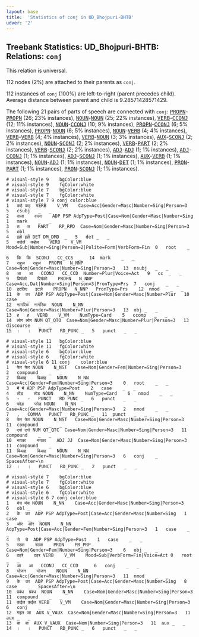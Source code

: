 ```yaml
---
layout: base
title:  'Statistics of conj in UD_Bhojpuri-BHTB'
udver: '2'
---
```


## Treebank Statistics: UD_Bhojpuri-BHTB: Relations: `conj`

This relation is universal.

112 nodes (2%) are attached to their parents as `conj`.

112 instances of `conj` (100%) are left-to-right (parent precedes child).
Average distance between parent and child is 9.28571428571429.

The following 21 pairs of parts of speech are connected with `conj`: <tt><a href="bho_bhtb-pos-PROPN.html">PROPN</a></tt>-<tt><a href="bho_bhtb-pos-PROPN.html">PROPN</a></tt> (26; 23% instances), <tt><a href="bho_bhtb-pos-NOUN.html">NOUN</a></tt>-<tt><a href="bho_bhtb-pos-NOUN.html">NOUN</a></tt> (25; 22% instances), <tt><a href="bho_bhtb-pos-VERB.html">VERB</a></tt>-<tt><a href="bho_bhtb-pos-CCONJ.html">CCONJ</a></tt> (12; 11% instances), <tt><a href="bho_bhtb-pos-NOUN.html">NOUN</a></tt>-<tt><a href="bho_bhtb-pos-CCONJ.html">CCONJ</a></tt> (10; 9% instances), <tt><a href="bho_bhtb-pos-PROPN.html">PROPN</a></tt>-<tt><a href="bho_bhtb-pos-CCONJ.html">CCONJ</a></tt> (6; 5% instances), <tt><a href="bho_bhtb-pos-PROPN.html">PROPN</a></tt>-<tt><a href="bho_bhtb-pos-NOUN.html">NOUN</a></tt> (6; 5% instances), <tt><a href="bho_bhtb-pos-NOUN.html">NOUN</a></tt>-<tt><a href="bho_bhtb-pos-VERB.html">VERB</a></tt> (4; 4% instances), <tt><a href="bho_bhtb-pos-VERB.html">VERB</a></tt>-<tt><a href="bho_bhtb-pos-VERB.html">VERB</a></tt> (4; 4% instances), <tt><a href="bho_bhtb-pos-VERB.html">VERB</a></tt>-<tt><a href="bho_bhtb-pos-NOUN.html">NOUN</a></tt> (3; 3% instances), <tt><a href="bho_bhtb-pos-AUX.html">AUX</a></tt>-<tt><a href="bho_bhtb-pos-SCONJ.html">SCONJ</a></tt> (2; 2% instances), <tt><a href="bho_bhtb-pos-NOUN.html">NOUN</a></tt>-<tt><a href="bho_bhtb-pos-SCONJ.html">SCONJ</a></tt> (2; 2% instances), <tt><a href="bho_bhtb-pos-VERB.html">VERB</a></tt>-<tt><a href="bho_bhtb-pos-PART.html">PART</a></tt> (2; 2% instances), <tt><a href="bho_bhtb-pos-VERB.html">VERB</a></tt>-<tt><a href="bho_bhtb-pos-SCONJ.html">SCONJ</a></tt> (2; 2% instances), <tt><a href="bho_bhtb-pos-ADJ.html">ADJ</a></tt>-<tt><a href="bho_bhtb-pos-ADJ.html">ADJ</a></tt> (1; 1% instances), <tt><a href="bho_bhtb-pos-ADJ.html">ADJ</a></tt>-<tt><a href="bho_bhtb-pos-CCONJ.html">CCONJ</a></tt> (1; 1% instances), <tt><a href="bho_bhtb-pos-ADJ.html">ADJ</a></tt>-<tt><a href="bho_bhtb-pos-SCONJ.html">SCONJ</a></tt> (1; 1% instances), <tt><a href="bho_bhtb-pos-AUX.html">AUX</a></tt>-<tt><a href="bho_bhtb-pos-VERB.html">VERB</a></tt> (1; 1% instances), <tt><a href="bho_bhtb-pos-NOUN.html">NOUN</a></tt>-<tt><a href="bho_bhtb-pos-ADJ.html">ADJ</a></tt> (1; 1% instances), <tt><a href="bho_bhtb-pos-NOUN.html">NOUN</a></tt>-<tt><a href="bho_bhtb-pos-DET.html">DET</a></tt> (1; 1% instances), <tt><a href="bho_bhtb-pos-PRON.html">PRON</a></tt>-<tt><a href="bho_bhtb-pos-PART.html">PART</a></tt> (1; 1% instances), <tt><a href="bho_bhtb-pos-PRON.html">PRON</a></tt>-<tt><a href="bho_bhtb-pos-SCONJ.html">SCONJ</a></tt> (1; 1% instances).


~~~ conllu
# visual-style 9	bgColor:blue
# visual-style 9	fgColor:white
# visual-style 7	bgColor:blue
# visual-style 7	fgColor:white
# visual-style 7 9 conj	color:blue
1	कहे	कह	VERB	V_VM	Case=Acc|Gender=Masc|Number=Sing|Person=3	5	csubj	_	_
2	वाला	वाला	ADP	PSP	AdpType=Post|Case=Nom|Gender=Masc|Number=Sing	1	mark	_	_
3	त	त	PART	RP_RPD	Case=Nom|Gender=Masc|Number=Sing|Person=3	5	obl	_	_
4	इहो	इहो	DET	DM_DMD	_	5	det	_	_
5	कहेलें	कहेल	VERB	V_VM	Mood=Sub|Number=Sing|Person=2|Polite=Form|VerbForm=Fin	0	root	_	_
6	कि	कि	SCONJ	CC_CCS	_	14	mark	_	_
7	राहुल	राहुल	PROPN	N_NNP	Case=Nom|Gender=Masc|Number=Sing|Person=3	13	nsubj	_	_
8	आ	आ	CCONJ	CC_CCD	Number=Plur|Voice=Act	9	cc	_	_
9	प्रियंको	प्रियंको	PROPN	N_NNP	Case=Acc,Dat|Number=Sing|Person=3|PronType=Prs	7	conj	_	_
10	इटलिए	इटले	PROPN	N_NNP	PronType=Prs	12	nmod	_	_
11	के	का	ADP	PSP	AdpType=Post|Case=Nom|Gender=Masc|Number=Plur	10	case	_	_
12	नागरिक	नागरिक	NOUN	N_NN	Case=Nom|Gender=Masc|Number=Plur|Person=3	13	obj	_	_
13	ह	ह	VERB	V_VM	NumType=Card	5	ccomp	_	_
14	लोग	लोग	NUM	QT_QTO	Case=Nom|Gender=Masc|Number=Plur|Person=3	13	discourse	_	_
15	।	।	PUNCT	RD_PUNC	_	5	punct	_	_

~~~


~~~ conllu
# visual-style 11	bgColor:blue
# visual-style 11	fgColor:white
# visual-style 6	bgColor:blue
# visual-style 6	fgColor:white
# visual-style 6 11 conj	color:blue
1	फेर	फेर	NOUN	N_NST	Case=Nom|Gender=Fem|Number=Sing|Person=3	2	compound	_	_
2	बिआह	बिआह	NOUN	N_NN	Case=Acc|Gender=Fem|Number=Sing|Person=3	0	root	_	_
3	में	में	ADP	PSP	AdpType=Post	2	case	_	_
4	तोड़	तोड	NOUN	N_NN	NumType=Card	6	nmod	_	_
5	-	-	PUNCT	RD_PUNC	_	6	punct	_	_
6	फोड़	फोड	NOUN	N_NN	Case=Acc|Gender=Masc|Number=Sing|Person=3	2	nmod	_	_
7	,	COMMA	PUNCT	RD_PUNC	_	11	punct	_	_
8	फेर	फेर	NOUN	N_NST	Case=Nom|Gender=Masc|Number=Sing|Person=3	11	compound	_	_
9	एगो	एगो	NUM	QT_QTC	Case=Nom|Gender=Masc|Number=Sing|Person=3	11	compound	_	_
10	नयका	नयका	ADJ	JJ	Case=Nom|Gender=Masc|Number=Sing|Person=3	11	compound	_	_
11	बिआह	बिआह	NOUN	N_NN	Case=Nom|Gender=Masc|Number=Sing|Person=3	6	conj	_	SpacesAfter=\n
12	।	।	PUNCT	RD_PUNC	_	2	punct	_	_

~~~


~~~ conllu
# visual-style 7	bgColor:blue
# visual-style 7	fgColor:white
# visual-style 6	bgColor:blue
# visual-style 6	fgColor:white
# visual-style 6 7 conj	color:blue
1	मंच	मंच	NOUN	N_NN	Case=Acc|Gender=Masc|Number=Sing|Person=3	6	obl	_	_
2	के	का	ADP	PSP	AdpType=Post|Case=Acc|Gender=Masc|Number=Sing	1	case	_	_
3	ओर	ओर	NOUN	N_NN	AdpType=Post|Case=Acc|Gender=Fem|Number=Sing|Person=3	1	case	_	_
4	से	से	ADP	PSP	AdpType=Post	1	case	_	_
5	रउवा	रउवा	PRON	PR_PRP	Case=Nom|Gender=Fem|Number=Sing|Person=3	6	obj	_	_
6	ठहरे	ठहर	VERB	V_VM	Mood=Sub|VerbForm=Fin|Voice=Act	0	root	_	_
7	आ	आ	CCONJ	CC_CCD	_	6	conj	_	_
8	भोजन	भोजन	NOUN	N_NN	Case=Acc|Gender=Masc|Number=Sing|Person=3	11	nmod	_	_
9	के	का	ADP	PSP	AdpType=Post|Case=Acc|Gender=Masc|Number=Sing	8	case	_	SpacesAfter=\n
10	प्रबंध	प्रबंध	NOUN	N_NN	Case=Nom|Gender=Masc|Number=Sing|Person=3	11	compound	_	_
11	कईल	कईल	VERB	V_VM	Case=Nom|Gender=Masc|Number=Sing|Person=3	6	conj	_	_
12	गइल	जा	AUX	V_VAUX	Case=Nom|Gender=Masc|Number=Sing|Person=3	11	aux	_	_
13	बा	बा	AUX	V_VAUX	Case=Nom|Number=Sing|Person=3	11	aux	_	_
14	।	।	PUNCT	RD_PUNC	_	6	punct	_	_

~~~


